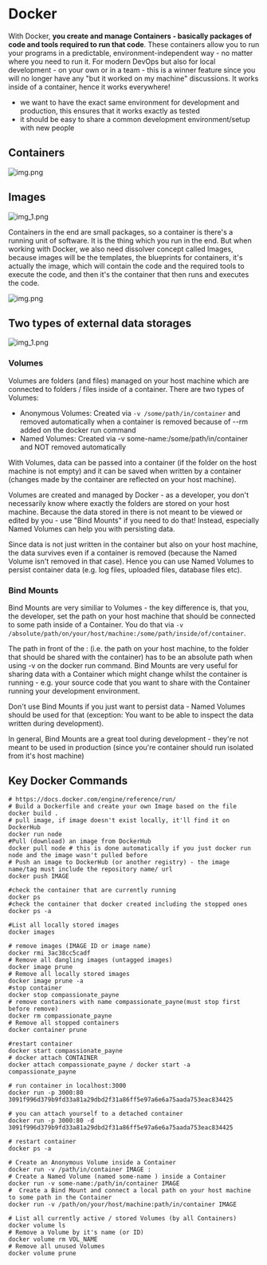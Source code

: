 # Docker

With Docker, **you create and manage Containers - basically packages of code and tools required to run that code**. These containers allow you to run your programs in a predictable, environment-independent way - no matter where you need to run it. For modern DevOps but also for local development - on your own or in a team - this is a winner feature since you will no longer have any "but it worked on my machine" discussions. It works inside of a container, hence it works everywhere!

- we want to have the exact same environment for development and production, this ensures that it works exactly as tested
- it should be easy to share a common development environment/setup with new people

## Containers
![img.png](../Airflow/Docker/img.png)

## Images
![img_1.png](../Airflow/Docker/img_1.png)

Containers in the end are small packages, so a container is there's a running unit of software. It is the thing which you run in the end. But when working with Docker, we also need dissolver concept called Images, because images will be the templates, the blueprints for containers, it's actually the image, which will contain the code and the required tools to execute the code, and then it's the container that then runs and executes the code.

![img.png](../Docker_Kubernetes/img.png)

## Two types of external data storages

![img_1.png](../Docker_Kubernetes/img_1.png)

### Volumes

Volumes are folders (and files) managed on your host machine which are connected to folders /
files inside of a container.
There are two types of Volumes:
- Anonymous Volumes: Created via `-v /some/path/in/container` and removed
automatically when a container is removed because of --rm added on the docker run
command
- Named Volumes: Created via -v some-name:/some/path/in/container and NOT
removed automatically

With Volumes, data can be passed into a container (if the folder on the host machine is not
empty) and it can be saved when written by a container (changes made by the container are
reflected on your host machine).

Volumes are created and managed by Docker - as a developer, you don't necessarily know
where exactly the folders are stored on your host machine. Because the data stored in there is
not meant to be viewed or edited by you - use "Bind Mounts" if you need to do that!
Instead, especially Named Volumes can help you with persisting data.

Since data is not just written in the container but also on your host machine, the data survives
even if a container is removed (because the Named Volume isn't removed in that case). Hence
you can use Named Volumes to persist container data (e.g. log files, uploaded files, database files
etc).

### Bind Mounts

Bind Mounts are very similiar to Volumes - the key difference is, that you, the developer, set the
path on your host machine that should be connected to some path inside of a Container.
You do that via `-v /absolute/path/on/your/host/machine:/some/path/inside/of/container`.

The path in front of the : (i.e. the path on your host machine, to the folder that should be shared
with the container) has to be an absolute path when using -v on the docker run command.
Bind Mounts are very useful for sharing data with a Container which might change whilst the
container is running - e.g. your source code that you want to share with the Container running
your development environment.

Don't use Bind Mounts if you just want to persist data - Named Volumes should be used for
that (exception: You want to be able to inspect the data written during development).

In general, Bind Mounts are a great tool during development - they're not meant to be used in
production (since you're container should run isolated from it's host machine)


## Key Docker Commands
```
# https://docs.docker.com/engine/reference/run/
# Build a Dockerfile and create your own Image based on the file
docker build .
# pull image, if image doesn't exist locally, it'll find it on DockerHub
docker run node
#Pull (download) an image from DockerHub
docker pull node # this is done automatically if you just docker run node and the image wasn't pulled before
# Push an image to DockerHub (or another registry) - the image name/tag must include the repository name/ url
docker push IMAGE

#check the container that are currently running
docker ps
#check the container that docker created including the stopped ones
docker ps -a

#List all locally stored images
docker images

# remove images (IMAGE ID or image name)
docker rmi 3ac38cc5cadf
# Remove all dangling images (untagged images)
docker image prune 
# Remove all locally stored images
docker image prune -a 
#stop container
docker stop compassionate_payne
# remove containers with name compassionate_payne(must stop first before remove)
docker rm compassionate_payne
# Remove all stopped containers
docker container prune 

#restart container
docker start compassionate_payne
# docker attach CONTAINER
docker attach compassionate_payne / docker start -a compassionate_payne

# run container in localhost:3000
docker run -p 3000:80 3091f996d379b9fd33a81a29dbd2f31a86ff5e97a6e6a75aada753eac834425

# you can attach yourself to a detached container 
docker run -p 3000:80 -d 3091f996d379b9fd33a81a29dbd2f31a86ff5e97a6e6a75aada753eac834425

# restart container
docker ps -a

# Create an Anonymous Volume inside a Container
docker run -v /path/in/container IMAGE :
# Create a Named Volume (named some-name ) inside a Container
docker run -v some-name:/path/in/container IMAGE
#  Create a Bind Mount and connect a local path on your host machine to some path in the Container
docker run -v /path/on/your/host/machine:path/in/container IMAGE

# List all currently active / stored Volumes (by all Containers)
docker volume ls
# Remove a Volume by it's name (or ID)
docker volume rm VOL_NAME
# Remove all unused Volumes
docker volume prune
```
